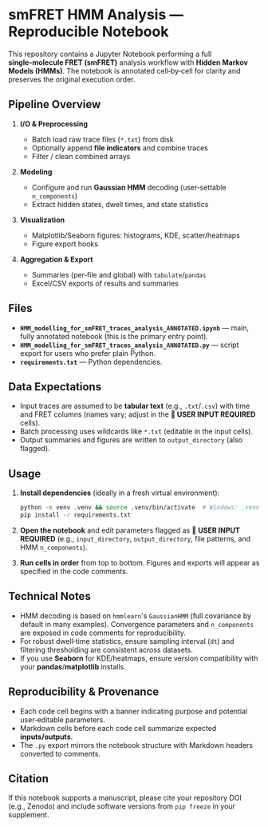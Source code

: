 # smFRET HMM Analysis — Reproducible Notebook

This repository contains a Jupyter Notebook performing a full **single‑molecule FRET (smFRET)** analysis workflow with **Hidden Markov Models (HMMs)**. The notebook is annotated cell‑by‑cell for clarity and preserves the original execution order.

## Pipeline Overview

1. **I/O & Preprocessing**
   - Batch load raw trace files (`*.txt`) from disk
   - Optionally append **file indicators** and combine traces
   - Filter / clean combined arrays

2. **Modeling**
   - Configure and run **Gaussian HMM** decoding (user‑settable `n_components`)
   - Extract hidden states, dwell times, and state statistics

3. **Visualization**
   - Matplotlib/Seaborn figures: histograms, KDE, scatter/heatmaps
   - Figure export hooks

4. **Aggregation & Export**
   - Summaries (per‑file and global) with `tabulate`/`pandas`
   - Excel/CSV exports of results and summaries

## Files

- **`HMM_modelling_for_smFRET_traces_analysis_ANNOTATED.ipynb`** — main, fully annotated notebook (this is the primary entry point).
- **`HMM_modelling_for_smFRET_traces_analysis_ANNOTATED.py`** — script export for users who prefer plain Python.
- **`requirements.txt`** — Python dependencies.

## Data Expectations

- Input traces are assumed to be **tabular text** (e.g., `.txt`/`.csv`) with time and FRET columns (names vary; adjust in the **🔧 USER INPUT REQUIRED** cells).
- Batch processing uses wildcards like `*.txt` (editable in the input cells).
- Output summaries and figures are written to `output_directory` (also flagged).

## Usage

1. **Install dependencies** (ideally in a fresh virtual environment):
   ```bash
   python -m venv .venv && source .venv/bin/activate  # Windows: .venv\Scripts\activate
   pip install -r requirements.txt
   ```

2. **Open the notebook** and edit parameters flagged as **🔧 USER INPUT REQUIRED** (e.g., `input_directory`, `output_directory`, file patterns, and HMM `n_components`).

3. **Run cells in order** from top to bottom. Figures and exports will appear as specified in the code comments.

## Technical Notes

- HMM decoding is based on `hmmlearn`'s `GaussianHMM` (full covariance by default in many examples). Convergence parameters and `n_components` are exposed in code comments for reproducibility.
- For robust dwell‑time statistics, ensure sampling interval (`dt`) and filtering thresholding are consistent across datasets.
- If you use **Seaborn** for KDE/heatmaps, ensure version compatibility with your **pandas**/**matplotlib** installs.

## Reproducibility & Provenance

- Each code cell begins with a banner indicating purpose and potential user‑editable parameters.
- Markdown cells before each code cell summarize expected **inputs/outputs**.
- The `.py` export mirrors the notebook structure with Markdown headers converted to comments.

## Citation

If this notebook supports a manuscript, please cite your repository DOI (e.g., Zenodo) and include software versions from `pip freeze` in your supplement.
